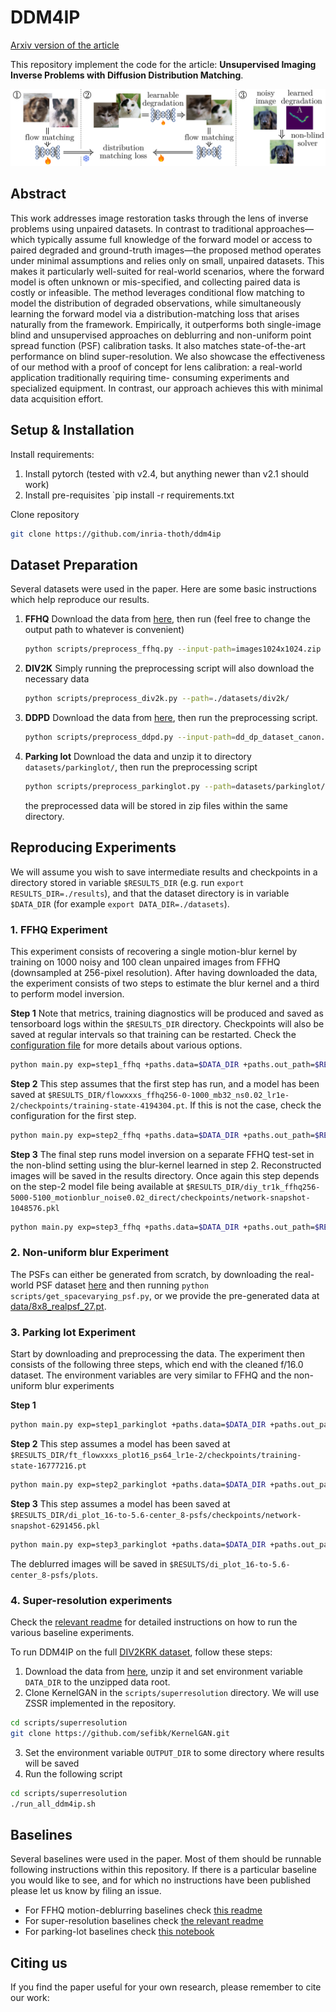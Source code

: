 # DDM4IP

[Arxiv version of the article]()

This repository implement the code for the article: **Unsupervised Imaging Inverse Problems with Diffusion Distribution Matching**.

![Figure describing the basic flow of our approach for learning inverse problem operators by matching distributions.](github_figures/frontfig.png)


## Abstract
This work addresses image restoration tasks through the lens of inverse problems using unpaired datasets. In contrast to traditional approaches—which typically assume full knowledge of the forward model or access to paired degraded and ground-truth images—the proposed method operates under minimal assumptions and relies only on small, unpaired datasets. This makes it particularly well-suited for real-world scenarios, where the forward model is often unknown or mis-specified, and collecting paired data is costly or infeasible.
The method leverages conditional flow matching to model the distribution of degraded observations, while simultaneously learning the forward model via a distribution-matching loss that arises naturally from the framework.
Empirically, it outperforms both single-image blind and unsupervised approaches on deblurring and non-uniform point spread function (PSF) calibration tasks. It also matches state-of-the-art performance on blind super-resolution.
We also showcase the effectiveness of our method with a proof of concept for lens calibration: a real-world application traditionally requiring time-
consuming experiments and specialized equipment. In contrast, our approach achieves this with minimal data acquisition effort.

## Setup & Installation

Install requirements:
 1. Install pytorch (tested with v2.4, but anything newer than v2.1 should work)
 2. Install pre-requisites `pip install -r requirements.txt

Clone repository
```bash
git clone https://github.com/inria-thoth/ddm4ip
```

## Dataset Preparation

Several datasets were used in the paper. Here are some basic instructions which help reproduce our results.
1. **FFHQ**
    Download the data from [here](https://github.com/NVlabs/ffhq-dataset), then run (feel free to change the output path to whatever is convenient)
    ```bash
    python scripts/preprocess_ffhq.py --input-path=images1024x1024.zip --output-path=datasets/ffhq/
    ```
2. **DIV2K**
    Simply running the preprocessing script will also download the necessary data
    ```bash
    python scripts/preprocess_div2k.py --path=./datasets/div2k/
    ```
3. **DDPD**
    Download the data from [here](https://github.com/Abdullah-Abuolaim/defocus-deblurring-dual-pixel), then run the preprocessing script.
    ```bash
    python scripts/preprocess_ddpd.py --input-path=dd_dp_dataset_canon.zip --output-path=datasets/ddpd/
    ```
4. **Parking lot**
    Download the data and unzip it to directory `datasets/parkinglot/`, then run the preprocessing script
    ```bash
    python scripts/preprocess_parkinglot.py --path=datasets/parkinglot/ --preprocess
    ```
    the preprocessed data will be stored in zip files within the same directory.

## Reproducing Experiments

We will assume you wish to save intermediate results and checkpoints in a directory stored in variable `$RESULTS_DIR` (e.g. run `export RESULTS_DIR=./results`), and that the dataset directory is in variable `$DATA_DIR` (for example `export DATA_DIR=./datasets`).


### 1. FFHQ Experiment

This experiment consists of recovering a single motion-blur kernel by training on 1000 noisy and 100 clean unpaired images from FFHQ (downsampled at 256-pixel resolution). After having downloaded the data, the experiment consists of two steps to estimate the blur kernel and a third to perform model inversion.

**Step 1**
Note that metrics, training diagnostics will be produced and saved as tensorboard logs within the `$RESULTS_DIR` directory. Checkpoints will also be saved at regular intervals so that training can be restarted. Check the [configuration file](configs/exp/step1_ffhq.yaml) for more details about various options.
```bash
python main.py exp=step1_ffhq +paths.data=$DATA_DIR +paths.out_path=$RESULTS_DIR
```

**Step 2**
This step assumes that the first step has run, and a model has been saved at `$RESULTS_DIR/flowxxxs_ffhq256-0-1000_mb32_ns0.02_lr1e-2/checkpoints/training-state-4194304.pt`. If this is not the case, check the configuration for the first step.
```bash
python main.py exp=step2_ffhq +paths.data=$DATA_DIR +paths.out_path=$RESULTS_DIR
```

**Step 3**
The final step runs model inversion on a separate FFHQ test-set in the non-blind setting using the blur-kernel learned in step 2. Reconstructed images will be saved in the results directory.
Once again this step depends on the step-2 model file being available at `$RESULTS_DIR/diy_tr1k_ffhq256-5000-5100_motionblur_noise0.02_direct/checkpoints/network-snapshot-1048576.pkl`
```bash
python main.py exp=step3_ffhq +paths.data=$DATA_DIR +paths.out_path=$RESULTS_DIR
```

### 2. Non-uniform blur Experiment

The PSFs can either be generated from scratch, by downloading the real-world PSF dataset [here](https://edmond.mpg.de/dataset.xhtml?persistentId=doi:10.17617/3.4OIMWN) and then running `python scripts/get_spacevarying_psf.py`, or we provide the pre-generated data at [data/8x8_realpsf_27.pt](data/8x8_realpsf_27.pt).


### 3. Parking lot Experiment

Start by downloading and preprocessing the data. The experiment then consists of the following three steps, which end with the cleaned f/16.0 dataset.
The environment variables are very similar to FFHQ and the non-uniform blur experiments

**Step 1**
```bash
python main.py exp=step1_parkinglot +paths.data=$DATA_DIR +paths.out_path=$RESULTS_DIR
```

**Step 2**
This step assumes a model has been saved at `$RESULTS_DIR/ft_flowxxxs_plot16_ps64_lr1e-2/checkpoints/training-state-16777216.pt`
```bash
python main.py exp=step2_parkinglot +paths.data=$DATA_DIR +paths.out_path=$RESULTS_DIR
```

**Step 3**
This step assumes a model has been saved at `$RESULTS_DIR/di_plot_16-to-5.6-center_8-psfs/checkpoints/network-snapshot-6291456.pkl`
```bash
python main.py exp=step3_parkinglot +paths.data=$DATA_DIR +paths.out_path=$RESULTS_DIR
```
The deblurred images will be saved in `$RESULTS/di_plot_16-to-5.6-center_8-psfs/plots`.


### 4. Super-resolution experiments

Check the [relevant readme](scripts/superresolution/README.md) for detailed instructions on how to run the various baseline experiments.

To run DDM4IP on the full [DIV2KRK dataset](https://www.wisdom.weizmann.ac.il/~vision/kernelgan/), follow these steps:
 1. Download the data from [here](https://www.wisdom.weizmann.ac.il/~vision/kernelgan/), unzip it and set environment variable `DATA_DIR` to the unzipped data root.
 2. Clone KernelGAN in the `scripts/superresolution` directory. We will use ZSSR implemented in the repository.
 ```bash
cd scripts/superresolution
git clone https://github.com/sefibk/KernelGAN.git
 ```
 3. Set the environment variable `OUTPUT_DIR` to some directory where results will be saved
 4. Run the following script
 ```bash
cd scripts/superresolution
./run_all_ddm4ip.sh
 ```

## Baselines

Several baselines were used in the paper.
Most of them should be runnable following instructions within this repository. If there is a particular baseline you would like to see, and for which no instructions have been published please let us know by filing an issue.

 - For FFHQ motion-deblurring baselines check [this readme](scripts/blur_baselines/readme.md)
 - For super-resolution baselines check [the relevant readme](scripts/superresolution/README.md)
 - For parking-lot baselines check [this notebook](notebooks/EboliFast.ipynb)


## Citing us

If you find the paper useful for your own research, please remember to cite our work:

```bibtex

```